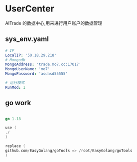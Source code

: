 # UserCenter

AITrade 的数据中心,用来进行用户账户的数据管理

## sys_env.yaml

```yaml
# IP
LocalIP: '50.18.29.218'
# Mongodb
MongoAddress: 'trade.mo7.cc:17017'
MongoUserName: 'mo7'
MongoPassword: 'asdasd55555'

# 运行模式
RunMod: 1
```

## go work

```go

go 1.18

use (
./
)

replace (
github.com/EasyGolang/goTools => /root/EasyGolang/goTools
)

```
